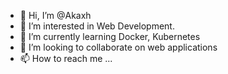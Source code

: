 - 👋 Hi, I’m @Akaxh
- 👀 I’m interested in Web Development.
- 🌱 I’m currently learning Docker, Kubernetes
- 💞️ I’m looking to collaborate on web applications
- 📫 How to reach me ...

<!---
Akaxh/Akaxh is a ✨ special ✨ repository because its `README.md` (this file) appears on your GitHub profile.
You can click the Preview link to take a look at your changes.
--->
